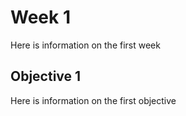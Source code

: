 # Week 1

Here is information on the first week

## Objective 1

Here is information on the first objective